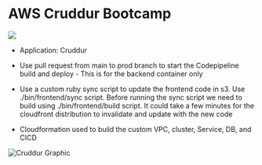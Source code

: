 # AWS Cruddur Bootcamp

![](https://codebuild.ca-central-1.amazonaws.com/badges?uuid=eyJlbmNyeXB0ZWREYXRhIjoidzQ5bVBva0pyU1lDODd1Uy96dXFxelNnTEh0dHFXUXNRR3hLT2RzRmVOaTZ5T3ZadHpSS29CazZ2SHBYckc0VXJEWEI2NFBKalMwcWM4RHh1Tk02b3RnPSIsIml2UGFyYW1ldGVyU3BlYyI6IjZTSzAxY2NiTU4rMmJJVGsiLCJtYXRlcmlhbFNldFNlcmlhbCI6MX0%3D&branch=main)

- Application: Cruddur

- Use pull request from main to prod branch to start the Codepipeline build and deploy - This is for the backend container only
- Use a custom ruby sync script to update the frontend code in s3. Use ./bin/frontend/sync script. Before running the sync script we need to build using ./bin/frontend/build script. It could take a few minutes for the cloudfront distribution to invalidate and update with the new code
- Cloudformation used to build the custom VPC, cluster, Service, DB, and CICD


![Cruddur Graphic](.jpg)


